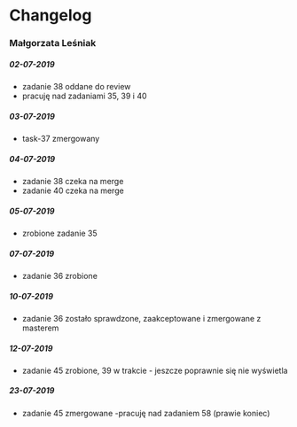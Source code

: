 # Changelog

### ****Małgorzata Leśniak****

##### 02-07-2019

- zadanie 38 oddane do review
- pracuję nad zadaniami 35, 39 i 40

##### 03-07-2019

- task-37 zmergowany

##### 04-07-2019

- zadanie 38 czeka na merge
- zadanie 40 czeka na merge

##### 05-07-2019

- zrobione zadanie 35

##### 07-07-2019

- zadanie 36 zrobione

##### 10-07-2019

- zadanie 36 zostało sprawdzone, zaakceptowane i zmergowane z masterem

##### 12-07-2019

- zadanie 45 zrobione, 39 w trakcie - jeszcze poprawnie się nie wyświetla

##### 23-07-2019

- zadanie 45 zmergowane
  -pracuję nad zadaniem 58 (prawie koniec)
